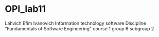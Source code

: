 # OPI_lab11
Lahvich
Efim
Ivanovich
Information technology software
Discipline "Fundamentals of Software Engineering"
course 1 group 6 subgroup 2
